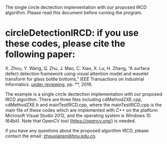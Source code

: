 The single circle dectection implementation with our proposed IRCD algorithm. Please read this document before running the program.

# circleDetectionIRCD: if you use these codes, please cite the following paper:
 X. Zhou, Y. Wang, Q. Zhu, J. Mao, C. Xiao, X. Lu, H. Zhang,
“A surface defect detection framework using visual attention
model and wavelet transform for glass bottle bottoms,”  IEEE Transactions on Industrial Informatics.
[under reviewing](https://****), pp. **, 2019.

The example is a single circle dectection implementation with our proposed IRCD algorithm. There are three files including cdMethodZXE.cpp, cdMethodZXE.h and mainTestIRCD.cpp, where the mainTestIRCD.cpp is the main file of these codes which are implemented with C++ on the platform Microsoft Visual Studio 2012, and the operating system is Windows 10 (64bit). Note that OpenCV tool (https://opencv.org/) is needed. 

if you have any questions about the proposed algorithm IRCD, please contact the email: zhouxianen@hnu.edu.cn.

